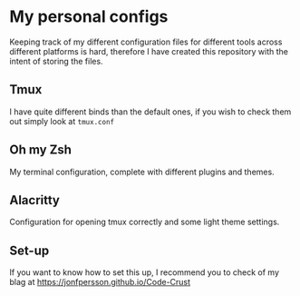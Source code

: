 # My personal configs
Keeping track of my different configuration files for different tools across different platforms is hard, therefore I have created this repository with the intent of storing the files.

## Tmux
I have quite different binds than the default ones, if you wish to check them out simply look at ```tmux.conf```

## Oh my Zsh
My terminal configuration, complete with different plugins and themes.

## Alacritty
Configuration for opening tmux correctly and some light theme settings.

## Set-up
If you want to know how to set this up, I recommend you to check of my blag at https://jonfpersson.github.io/Code-Crust
